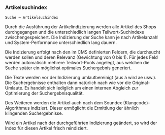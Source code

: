 ### Artikelsuchindex

    Suche → Artikelsuchindex

Durch die Ausführung der Artikelindizierung werden alle Artikel des Shops durchgegangen und die unterschiedlich langen Teilwort-Suchindexe zwischengespeichert. Die Indizierung der Suche kann je nach Artikelanzahl und System-Performance unterschiedlich lang dauern.

Die Indizierung erfolgt nach den im CMS definierten Feldern, die  durchsucht werden sollen und deren Relevanz (Gewichtung von 0 bis 1). Für jedes Feld werden automatisch mehrere Teilwort-Pools angelegt, aus welchen die Suche später ein möglichst optimales Suchergebnis generiert.

Die Texte werden vor der Indizierung umlautbereinigt (aus ä wird ae usw.). Die Suchergebnisse enthalten dann natürlich nach wie vor die Original-Umlaute. Es handelt sich lediglich um einen internen Abgleich zur Optimierung der Suchergebnisqualität.

Des Weiteren werden die Artikel auch nach dem Soundex (Klangcode)-Algorithmus indiziert. Dieser ermöglicht die Ermittlung der ähnlich klingenden Suchergebnisse.

Wird ein Artikel nach der durchgeführten Indizierung geändert, so wird der Index für diesen Artikel frisch reindiziert.